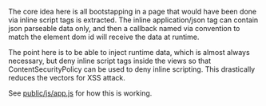 The core idea here is all bootstapping in a page that would have been done via
inline script tags is extracted.  The inline application/json tag can contain json
parseable data only, and then a callback named via convention to match the element
dom id will receive the data at runtime.

The point here is to be able to inject runtime data, which is almost always necessary,
but deny inline script tags inside the views so that ContentSecurityPolicy can be
used to deny inline scripting.  This drastically reduces the vectors for XSS attack.

See [public/js/app.js](public/js/app.js) for how this is working.
